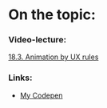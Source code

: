 # On the topic:

### Video-lecture:

[18.3. Animation by UX rules](https://go.skillbox.ru/profession/profession-fullstack-js/weblayout/8e5f4040-f950-4d6c-8f04-541fbc5fdedc/videolesson)

### Links:

- [My Codepen](https://codepen.io/collection/gYjZLy)
